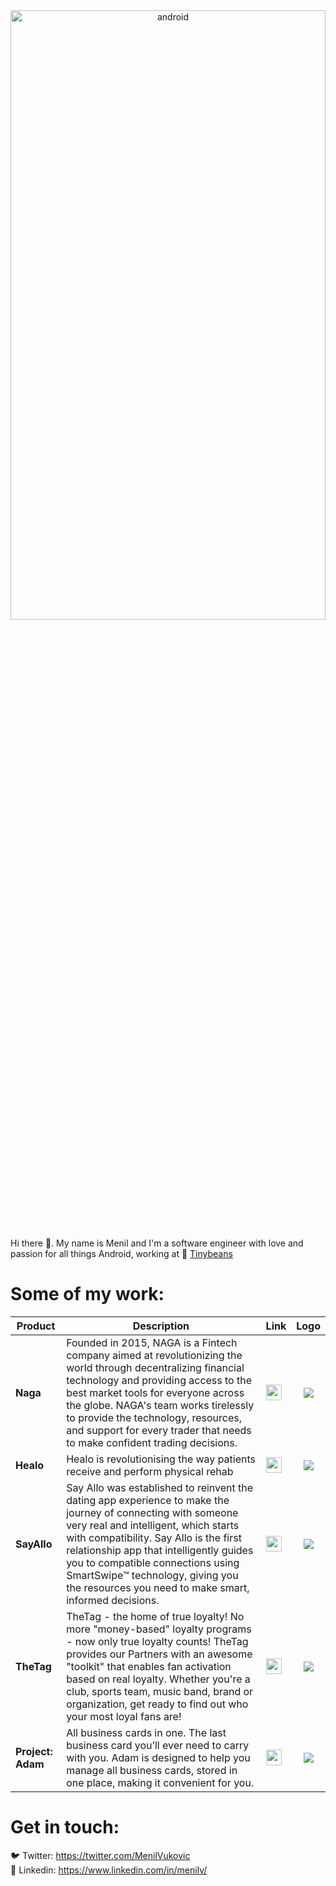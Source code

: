 <div style="text-align:center">
<img src="https://user-images.githubusercontent.com/3142641/87425021-44be7c00-c5dd-11ea-99de-6c7ef91e9830.jpg" alt="android" width="100%" height="50%">
</div>

Hi there 👋. My name is Menil and I'm a software engineer with love and passion for all things Android, working at 🍒 [Tinybeans](http://tinybeans.com/)


# Some of my work:

| Product       |Description | Link          | Logo   |
| ------------- |-------------|:-------------| :------:|
|**Naga**| Founded in 2015, NAGA is a Fintech company aimed at revolutionizing the world through decentralizing financial technology and providing access to the best market tools for everyone across the globe. NAGA's team works tirelessly to provide the technology, resources, and support for every trader that needs to make confident trading decisions. |<a href="https://play.google.com/store/apps/details?id=swipestox.mobile"><img src="https://user-images.githubusercontent.com/3142641/87430590-b8fd1d80-c5e5-11ea-98e2-f27dab341aed.png" height="25px"/></a> |    <a href="https://www.naga.com/"><img src="https://user-images.githubusercontent.com/3142641/87421707-ad0a5f00-c5d7-11ea-9b0c-cda793c92e3e.png"></a>  |
|**Healo**| Healo is revolutionising the way patients receive and perform physical rehab | <a href="https://play.google.com/store/apps/details?id=com.empowered.healo"><img src="https://user-images.githubusercontent.com/3142641/87430590-b8fd1d80-c5e5-11ea-98e2-f27dab341aed.png" height="25px"/></a>     | <a href="https://www.healo.app"><img src="https://user-images.githubusercontent.com/3142641/87422039-36219600-c5d8-11ea-8860-d1dd482dfb3e.png"></a> |
|**SayAllo**| Say Allo was established to reinvent the dating app experience to make the journey of connecting with someone very real and intelligent, which starts with compatibility. Say Allo is the first relationship app that intelligently guides you to compatible connections using SmartSwipe™ technology, giving you the resources you need to make smart, informed decisions.| <a href="https://play.google.com/store/apps/details?id=com.datingunpacked.unpackd"><img src="https://user-images.githubusercontent.com/3142641/87430590-b8fd1d80-c5e5-11ea-98e2-f27dab341aed.png" height="25px"/></a>     |   <a href="https://www.justsayallo.com/"><img src="https://uploads-ssl.webflow.com/5a54ed15e519160001e4a4bb/5a5c1212a0eb5000019c9a91_logo.jpg"></a> |
|**TheTag**| TheTag - the home of true loyalty! No more "money-based" loyalty programs - now only true loyalty counts! TheTag provides our Partners with an awesome "toolkit" that enables fan activation based on real loyalty. Whether you're a club, sports team, music band, brand or organization, get ready to find out who your most loyal fans are! |<a href="https://play.google.com/store/apps/details?id=com.clusolveapps.thetag"><img src="https://user-images.githubusercontent.com/3142641/87430590-b8fd1d80-c5e5-11ea-98e2-f27dab341aed.png" height="25px"/></a>     |   <a href="https://www.app.thetag.app/"><img src="https://user-images.githubusercontent.com/3142641/87459767-1dcb6e80-c60c-11ea-8de4-abf07e4b99f9.png"></a> |
|**Project: Adam**| All business cards in one. The last business card you’ll ever need to carry with you. Adam is designed to help you manage all business cards, stored in one place, making it convenient for you. |<a href="https://play.google.com/store/apps/details?id=com.menilv.adam"><img src="https://user-images.githubusercontent.com/3142641/87430590-b8fd1d80-c5e5-11ea-98e2-f27dab341aed.png" height="25px"/></a>     |   <a href="https://www.projectadam.co/"><img src="https://user-images.githubusercontent.com/3142641/87460128-a77b3c00-c60c-11ea-9ab6-1aa16b8f13cd.png"></a> |


# Get in touch:
🐦 Twitter: https://twitter.com/MenilVukovic <br>
👨 Linkedin: https://www.linkedin.com/in/menilv/
